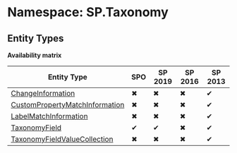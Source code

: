 # Namespace: SP.Taxonomy

## Entity Types

**Availability matrix**

Entity Type | SPO | SP 2019 | SP 2016 | SP 2013
----------|-----|---------|---------|--------
[ChangeInformation](./EntityTypes/ChangeInformation.md) | ✖ | ✖ | ✖ | ✔
[CustomPropertyMatchInformation](./EntityTypes/CustomPropertyMatchInformation.md) | ✖ | ✖ | ✖ | ✔
[LabelMatchInformation](./EntityTypes/LabelMatchInformation.md) | ✖ | ✖ | ✖ | ✔
[TaxonomyField](./EntityTypes/TaxonomyField.md) | ✔ | ✔ | ✖ | ✔
[TaxonomyFieldValueCollection](./EntityTypes/TaxonomyFieldValueCollection.md) | ✖ | ✖ | ✖ | ✔
